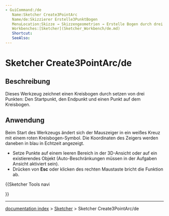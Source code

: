 ```yaml
---
- GuiCommand:/de
   Name:Sketcher Create3PointArc
   Name/de:Skizzierer Erstelle3PunktBogen
   MenuLocation:Skizze → Skizzengeometrien → Erstelle Bogen durch drei Punkte
   Workbenches:[Sketcher](Sketcher_Workbench/de.md)
   Shortcut:
   SeeAlso:
---
```


# Sketcher Create3PointArc/de

## Beschreibung

Dieses Werkzeug zeichnet einen Kreisbogen durch setzen von drei Punkten: Den Startpunkt, den Endpunkt und einen Punkt auf dem Kreisbogen.

## Anwendung

Beim Start des Werkzeugs ändert sich der Mauszeiger in ein weißes Kreuz mit einem roten Kreisbogen-Symbol. Die Koordinaten des Zeigers werden daneben in blau in Echtzeit angezeigt.

-   Setze Punkte auf einem leeren Bereich in der 3D-Ansicht oder auf ein existierendes Objekt (Auto-Beschränkungen müssen in der Aufgaben Ansicht aktiviert sein).
-   Drücken von **Esc** oder klicken des rechten Maustaste bricht die Funktion ab.





{{Sketcher Tools navi

}}

---
[documentation index](../README.md) > [Sketcher](Sketcher_Workbench.md) > Sketcher Create3PointArc/de
